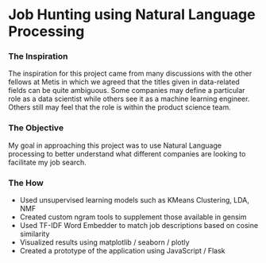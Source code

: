 # Job Hunting using Natural Language Processing

### The Inspiration
The inspiration for this project came from many discussions with the other fellows at Metis in which we agreed that the titles given in data-related fields can be quite ambiguous. Some companies may define a particular role as a data scientist while others see it as a machine learning engineer. Others still may feel that the role is within the product science team. 

### The Objective
My goal in approaching this project was to use Natural Language processing to better understand what different companies are looking to facilitate my job search.

### The How
* Used unsupervised learning models such as KMeans Clustering, LDA, NMF
* Created custom ngram tools to supplement those available in gensim
* Used TF-IDF Word Embedder to match job descriptions based on cosine similarity
* Visualized results using matplotlib / seaborn / plotly
* Created a prototype of the application using JavaScript / Flask
